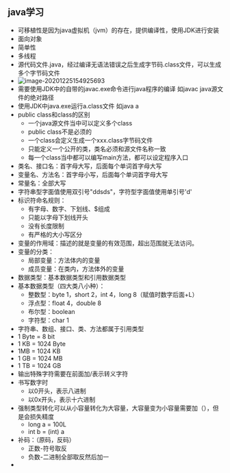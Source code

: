 ## java学习

- 可移植性是因为java虚拟机（jvm）的存在，提供编译性，使用JDK进行安装
- 面向对象
- 简单性
- 多线程
- 源代码文件.java，经过编译无语法错误之后生成字节码.class文件，可以生成多个字节码文件
- ![image-20201225154925693](C:\Users\15975\Desktop\makeDown\image\image-20201225154925693.png)
- 需要使用JDK中的自带的javac.exe命令进行java程序的编译 如javac java源文件的绝对路径
- 使用JDK中java.exe运行a.class文件 如java a
- public class和class的区别
  - 一个java源文件当中可以定义多个class
  - public class不是必须的
  - 一个class会定义生成一个xxx.class字节码文件
  - 只能定义一个公开的类，类名必须和源文件名称一致
  - 每一个class当中都可以编写main方法，都可以设定程序入口
- 类名、接口名：首字母大写，后面每个单词首字母大写
- 变量名、方法名：首字母小写，后面每个单词首字母大写
- 常量名：全部大写
- 字符串型字面值使用双引号"ddsds"，字符型字面值使用单引号'd'
- 标识符命名规则：
  - 有字母、数字、下划线、$组成
  - 只能以字母下划线开头
  - 没有长度限制
  - 有严格的大小写区分
- 变量的作用域：描述的就是变量的有效范围，超出范围就无法访问。
- 变量的分类：
  - 局部变量：方法体内的变量
  - 成员变量：在类内，方法体外的变量
- 数据类型：基本数据类型和引用数据类型
- 基本数据类型（四大类八小种）：
  - 整数型：byte 1，short 2，int 4，long 8（赋值时数字后面+L）
  - 浮点型：float 4，double 8
  - 布尔型：boolean
  - 字符型：char 1
- 字符串、数组、接口、类、方法都属于引用类型
- 1 Byte = 8 bit
- 1 KB = 1024 Byte
- 1MB = 1024 KB
- 1 GB = 1024 MB
- 1 TB = 1024 GB
- 输出特殊字符需要在前面加/表示转义字符
- 书写数字时
  - 以0开头，表示八进制
  - 以0x开头，表示十六进制
- 强制类型转化可以从小容量转化为大容量，大容量变为小容量需要加（），但是会损失精度
  - long a = 100L
  - int b = (int) a
- 补码：（原码，反码）
  - 正数-符号取反
  - 负数-二进制全部取反然后加一
- 

